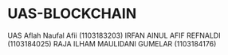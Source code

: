 # UAS-BLOCKCHAIN
UAS
Aflah Naufal Afii (1103183203)
IRFAN AINUL AFIF REFNALDI (1103184025)
RAJA ILHAM MAULIDANI GUMELAR (1103184176)
